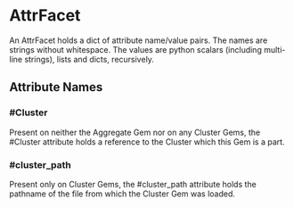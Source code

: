 # AttrFacet

An AttrFacet holds a dict of attribute name/value pairs.
The names are strings without whitespace. The values are
python scalars (including multi-line strings), lists and
dicts, recursively.

## Attribute Names

### #Cluster

Present on neither the Aggregate Gem nor on
any Cluster Gems, the #Cluster attribute 
holds a reference to the Cluster which this
Gem is a part.

### #cluster_path

Present only on Cluster Gems, the 
#cluster_path attribute holds the pathname 
of the file from which the Cluster Gem was
loaded.